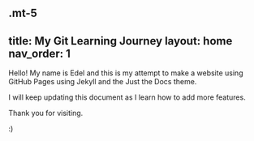 .mt-5
---
title: My Git Learning Journey
layout: home
nav_order: 1
---

Hello! My name is Edel and this is my attempt to make a website using GitHub Pages using Jekyll and the Just the Docs theme. 

I will keep updating this document as I learn how to add more features. 

Thank you for visiting. 

:) 
